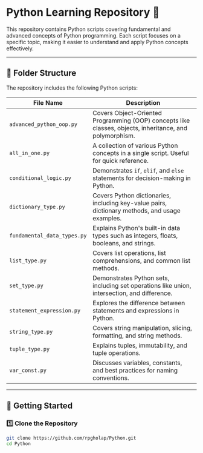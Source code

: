 # Python Learning Repository 📌  

This repository contains Python scripts covering fundamental and advanced concepts of Python programming. Each script focuses on a specific topic, making it easier to understand and apply Python concepts effectively.  

---

## 📂 Folder Structure  
The repository includes the following Python scripts:

| File Name                  | Description |
|----------------------------|------------|
| `advanced_python_oop.py`   | Covers Object-Oriented Programming (OOP) concepts like classes, objects, inheritance, and polymorphism. |
| `all_in_one.py`            | A collection of various Python concepts in a single script. Useful for quick reference. |
| `conditional_logic.py`      | Demonstrates `if`, `elif`, and `else` statements for decision-making in Python. |
| `dictionary_type.py`        | Covers Python dictionaries, including key-value pairs, dictionary methods, and usage examples. |
| `fundamental_data_types.py` | Explains Python's built-in data types such as integers, floats, booleans, and strings. |
| `list_type.py`             | Covers list operations, list comprehensions, and common list methods. |
| `set_type.py`              | Demonstrates Python sets, including set operations like union, intersection, and difference. |
| `statement_expression.py`   | Explores the difference between statements and expressions in Python. |
| `string_type.py`           | Covers string manipulation, slicing, formatting, and string methods. |
| `tuple_type.py`            | Explains tuples, immutability, and tuple operations. |
| `var_const.py`             | Discusses variables, constants, and best practices for naming conventions. |

---

## 🚀 Getting Started  

### **1️⃣ Clone the Repository**
```bash
git clone https://github.com/rpgholap/Python.git
cd Python
